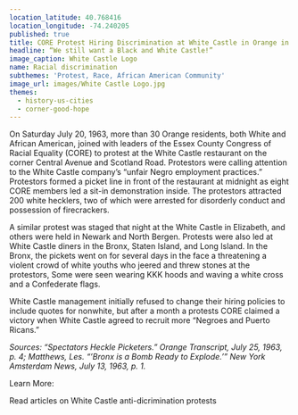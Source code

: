```yaml
---
location_latitude: 40.768416
location_longitude: -74.240205
published: true
title: CORE Protest Hiring Discrimination at White Castle in Orange in 1963
headline: “We still want a Black and White Castle!”
image_caption: White Castle Logo
name: Racial discrimination
subthemes: 'Protest, Race, African American Community'
image_url: images/White Castle Logo.jpg
themes:
  - history-us-cities
  - corner-good-hope
---
```

On Saturday July 20, 1963, more than 30 Orange residents, both White and African American, joined with leaders of the Essex County Congress of Racial Equality (CORE) to protest at the White Castle restaurant on the corner Central Avenue and Scotland Road. Protestors were calling attention to the White Castle company’s “unfair Negro employment practices.” Protestors formed a picket line in front of the restaurant at midnight as eight CORE members led a sit-in demonstration inside. The protestors attracted 200 white hecklers, two of which were arrested for disorderly conduct and possession of firecrackers. 

A similar protest was staged that night at the White Castle in Elizabeth, and others were held in Newark and North Bergen. Protests were also led at White Castle diners in the Bronx, Staten Island, and Long Island. In the Bronx, the pickets went on for several days in the face a threatening a violent crowd of white youths who jeered and threw stones at the protestors, Some were seen wearing KKK hoods and waving a white cross and a Confederate flags.

White Castle management initially refused to change their hiring policies to include quotes for nonwhite, but after a month a protests CORE claimed a victory when White Castle agreed to recruit more “Negroes and Puerto Ricans.” 

_Sources: “Spectators Heckle Picketers.” Orange Transcript, July 25, 1963, p. 4; Matthews, Les. “’Bronx is a Bomb Ready to Explode.’” New York Amsterdam News, July 13, 1963, p. 1._  

Learn More:

Read articles on White Castle anti-dicrimination protests
